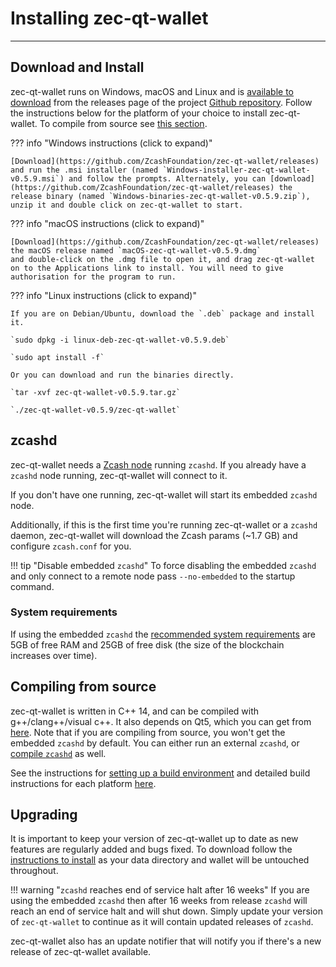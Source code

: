 # Installing zec-qt-wallet
---

## Download and Install

zec-qt-wallet runs on Windows, macOS and Linux and is [available to download](https://github.com/ZcashFoundation/zec-qt-wallet/releases) from the releases page of the project [Github repository](https://github.com/ZcashFoundation/zec-qt-wallet/). Follow the instructions below for the platform of your choice to install zec-qt-wallet. To compile from source see [this section](compile-from-source).

??? info "Windows instructions (click to expand)"

    [Download](https://github.com/ZcashFoundation/zec-qt-wallet/releases) and run the .msi installer (named `Windows-installer-zec-qt-wallet-v0.5.9.msi`) and follow the prompts. Alternately, you can [download](https://github.com/ZcashFoundation/zec-qt-wallet/releases) the release binary (named `Windows-binaries-zec-qt-wallet-v0.5.9.zip`), unzip it and double click on zec-qt-wallet to start.

??? info "macOS instructions (click to expand)"

    [Download](https://github.com/ZcashFoundation/zec-qt-wallet/releases) the macOS release named `macOS-zec-qt-wallet-v0.5.9.dmg`
    and double-click on the .dmg file to open it, and drag zec-qt-wallet on to the Applications link to install. You will need to give authorisation for the program to run.

??? info "Linux instructions (click to expand)"

    If you are on Debian/Ubuntu, download the `.deb` package and install it.
    
    `sudo dpkg -i linux-deb-zec-qt-wallet-v0.5.9.deb`
    
    `sudo apt install -f`

    Or you can download and run the binaries directly.
    
    `tar -xvf zec-qt-wallet-v0.5.9.tar.gz`
    
    `./zec-qt-wallet-v0.5.9/zec-qt-wallet` 

## zcashd

zec-qt-wallet needs a [Zcash node](https://zcash.readthedocs.io/en/latest/rtd_pages/user_guide.html#installation) running `zcashd`. If you already have a `zcashd` node running, zec-qt-wallet will connect to it. 

If you don't have one running, zec-qt-wallet will start its embedded `zcashd` node. 

Additionally, if this is the first time you're running zec-qt-wallet or a `zcashd` daemon, zec-qt-wallet will download the Zcash params (~1.7 GB) and configure `zcash.conf` for you. 

!!! tip "Disable embedded `zcashd`"
    To force disabling the embedded `zcashd` and only connect to a remote node pass `--no-embedded` to the startup command.

### System requirements

If using the embedded `zcashd` the [recommended system requirements](https://zcash.readthedocs.io/en/latest/rtd_pages/user_guide.html#getting-started) are 5GB of free RAM and 25GB of free disk (the size of the blockchain increases over time).

## Compiling from source
zec-qt-wallet is written in C++ 14, and can be compiled with g++/clang++/visual c++. It also depends on Qt5, which you can get from [here](https://www.qt.io/download). Note that if you are compiling from source, you won't get the embedded `zcashd` by default. You can either run an external `zcashd`, or [compile `zcashd`](/setting-up-build-env/#compiling-zcashd-for-embedded-zcashd) as well. 

See the instructions for [setting up a build environment](/setting-up-build-env) and detailed build instructions for each platform [here](/compile-from-source).

## Upgrading

It is important to keep your version of zec-qt-wallet up to date as new features are regularly added and bugs fixed. To download follow the [instructions to install](/installation/#download-and-install) as your data directory and wallet will be untouched throughout. 

!!! warning "`zcashd` reaches end of service halt after 16 weeks"
    If you are using the embedded `zcashd` then after 16 weeks from release `zcashd` will reach an end of service halt and will shut down. Simply update your version of `zec-qt-wallet` to continue as it will contain updated releases of `zcashd`.

zec-qt-wallet also has an update notifier that will notify you if there's a new release of zec-qt-wallet available.